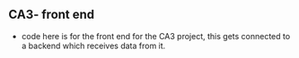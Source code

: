 ## CA3- front end 

- code here is for the front end for the CA3 project, this gets connected to a backend which receives data from it.
